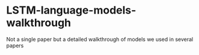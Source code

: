 # LSTM-language-models-walkthrough
Not a single paper but a detailed walkthrough of models we used in several papers

